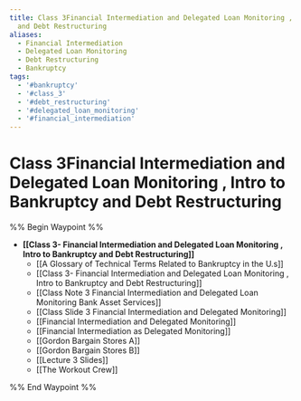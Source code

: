 ```yaml
---
title: Class 3Financial Intermediation and Delegated Loan Monitoring ,  Intro to Bankruptcy
  and Debt Restructuring
aliases:
  - Financial Intermediation
  - Delegated Loan Monitoring
  - Debt Restructuring
  - Bankruptcy
tags:
  - '#bankruptcy'
  - '#class_3'
  - '#debt_restructuring'
  - '#delegated_loan_monitoring'
  - '#financial_intermediation'
---
```

# Class 3Financial Intermediation and Delegated Loan Monitoring ,  Intro to Bankruptcy and Debt Restructuring
%% Begin Waypoint %%
- **[[Class 3- Financial Intermediation and Delegated Loan Monitoring ,    Intro to Bankruptcy and Debt Restructuring]]**
	- [[A Glossary of Technical Terms Related to Bankruptcy in the U.s]]
	- [[Class 3- Financial Intermediation and Delegated Loan Monitoring ,    Intro to Bankruptcy and Debt Restructuring]]
	- [[Class Note 3 Financial Intermediation and Delegated Loan Monitoring Bank Asset Services]]
	- [[Class Slide 3 Financial Intermediation and Delegated Monitoring]]
	- [[Financial Intermediation and Delegated Monitoring]]
	- [[Financial Intermediation as Delegated Monitoring]]
	- [[Gordon Bargain Stores A]]
	- [[Gordon Bargain Stores B]]
	- [[Lecture 3 Slides]]
	- [[The Workout Crew]]

%% End Waypoint %%
